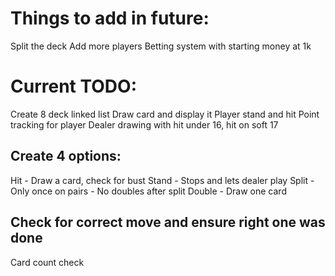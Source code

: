 # Things to add in future:
Split the deck
Add more players
Betting system with starting money at 1k


# Current TODO:
Create 8 deck linked list
Draw card and display it
Player stand and hit
Point tracking for player
Dealer drawing with hit under 16, hit on soft 17

## Create 4 options:
Hit - Draw a card, check for bust
Stand - Stops and lets dealer play
Split - Only once on pairs - No doubles after split
Double - Draw one card

## Check for correct move and ensure right one was done
Card count check